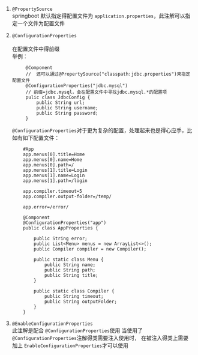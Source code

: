 1.  `@PropertySource`<br>
    springboot 默认指定得配置文件为 `application.properties`，此注解可以指定一个文件为配置文件
    
2. `@ConfigurationProperties`<br>    
    在配置文件中得前缀 <br>
    举例：
    ```$xslt
         @Component
         //  还可以通过@PropertySource("classpath:jdbc.properties")来指定配置文件
         @ConfigurationProperties("jdbc.mysql")
         // 前缀=jdbc.mysql，会在配置文件中寻找jdbc.mysql.*的配置项
         pulic class JdbcConfig {
             public String url;
             public String username;
             public String password;
         }
    
    ```    
    `@ConfigurationProperties`对于更为复杂的配置，处理起来也是得心应手，比如有如下配置文件：
    ```$xslt
        #App
        app.menus[0].title=Home
        app.menus[0].name=Home
        app.menus[0].path=/
        app.menus[1].title=Login
        app.menus[1].name=Login
        app.menus[1].path=/login
        
        app.compiler.timeout=5
        app.compiler.output-folder=/temp/
        
        app.error=/error/

    ```
    ```$xslt
        @Component
        @ConfigurationProperties("app")
        public class AppProperties {
        
            public String error;
            public List<Menu> menus = new ArrayList<>();
            public Compiler compiler = new Compiler();
        
            public static class Menu {
                public String name;
                public String path;
                public String title;
            }
        
            public static class Compiler {
                public String timeout;
                public String outputFolder;
            }
        }
    ```
    
3. `@EnableConfigurationProperties`<br> 
    此注解是配合 `@ConfigurationProperties`使用 当使用了 `@ConfigurationProperties`注解得类需要注入使用时，
    在被注入得类上需要加上 `EnableConfigurationProperties`才可以使用
    

    
